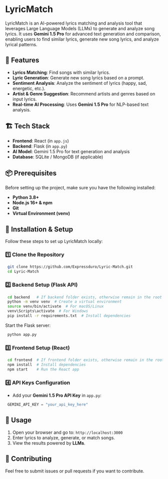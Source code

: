 # LyricMatch

LyricMatch is an AI-powered lyrics matching and analysis tool that leverages Large Language Models (LLMs) to generate and analyze song lyrics. It uses **Gemini 1.5 Pro** for advanced text generation and comparison, enabling users to find similar lyrics, generate new song lyrics, and analyze lyrical patterns.

## 🚀 Features
- **Lyrics Matching**: Find songs with similar lyrics.
- **Lyric Generation**: Generate new song lyrics based on a prompt.
- **Sentiment Analysis**: Analyze the sentiment of lyrics (happy, sad, energetic, etc.).
- **Artist & Genre Suggestion**: Recommend artists and genres based on input lyrics.
- **Real-time AI Processing**: Uses **Gemini 1.5 Pro** for NLP-based text analysis.

## 🏗️ Tech Stack
- **Frontend**: React (in `app.js`)
- **Backend**: Flask (in `app.py`)
- **AI Model**: Gemini 1.5 Pro for text generation and analysis
- **Database**: SQLite / MongoDB (if applicable)

## 📦 Prerequisites
Before setting up the project, make sure you have the following installed:

- **Python 3.8+**
- **Node.js 16+ & npm**
- **Git**
- **Virtual Environment (venv)**

## 🔧 Installation & Setup
Follow these steps to set up LyricMatch locally:

### 1️⃣ Clone the Repository
```sh
 git clone https://github.com/Expressduro/Lyric-Match.git
 cd Lyric-Match
```

### 2️⃣ Backend Setup (Flask API)
```sh
 cd backend   # If backend folder exists, otherwise remain in the root directory
 python -m venv venv  # Create a virtual environment
 source venv/bin/activate  # For macOS/Linux
 venv\Scripts\activate  # For Windows
 pip install -r requirements.txt  # Install dependencies
```

Start the Flask server:
```sh
 python app.py
```

### 3️⃣ Frontend Setup (React)
```sh
 cd frontend  # If frontend folder exists, otherwise remain in the root directory
 npm install  # Install dependencies
 npm start    # Run the React app
```

### 4️⃣ API Keys Configuration
- Add your **Gemini 1.5 Pro API Key** in `app.py`:
```python
 GEMINI_API_KEY = "your_api_key_here"
```

## 📌 Usage
1. Open your browser and go to: `http://localhost:3000`
2. Enter lyrics to analyze, generate, or match songs.
3. View the results powered by **LLMs**.

## 🤝 Contributing
Feel free to submit issues or pull requests if you want to contribute.

